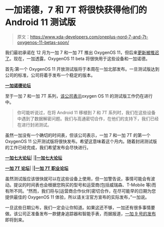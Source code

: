 # 一加诺德，7 和 7T 将很快获得他们的 Android 11 测试版

> 原文：<https://www.xda-developers.com/oneplus-nord-7-and-7t-oxygenos-11-betas-soon/>

我们最初承诺在 12 月为一加 7 和一加 7T 推出 OxygenOS 11，但后来[更新被推迟了](https://www.xda-developers.com/android-11-update-oxygenos-11-oneplus-7-oneplus-7t-series/)。现在，一加透露，OxygenOS 11 beta 将很快用于这些设备和一加诺德。

首先:第一个 OxygenOS 11 开放测试版将于本周在一加北部发布。一旦测试版达到公司的标准，公司将着手发布一个稳定的版本。

**[一加诺德论坛](https://forum.xda-developers.com/c/oneplus-nord.11081/)**

至于一加 7 和一加 7T 系列，[该公司表示](https://forums.oneplus.com/threads/a-notice-about-oxygenos-11-for-our-previous-devices.1351579/)oxygen OS 11 的测试版工作仍在进行中。

> 你可能听说过，在将 Android 11 移植到 7 和 7T 系列时，我们在这些设备中遇到了数据解密问题。我们与高通密切合作，在他们的支持下，我们已经在进行封闭测试。

虽然一加没有一个确切的时间表，但该公司表示，一加 7 和一加 7T 的第一个 OxygenOS 11 公开测试版将很快发布。希望这意味着这个月内。随着封闭测试版的工作已经完成，我们希望发布会尽快进行。

**[一加七大论坛](https://forum.xda-developers.com/c/oneplus-7.8833/)**| |**|[一加七大论坛](https://forum.xda-developers.com/c/oneplus-7-pro.8847/)**

**[一加 7T 论坛](https://forum.xda-developers.com/c/oneplus-7t.9249/)**| |**|[一加 7T 职业论坛](https://forum.xda-developers.com/c/oneplus-7t-pro.9327/)**

虽然测试版应该很快就可以在这些设备上使用，但一加警告说，事情可能会有波动。提议的时间表也会根据您购买的型号和运营商(包括威瑞森、T-Mobile 等)而有所不同。“然而，我们将与[运营商合作伙伴]密切合作，在尽可能早的日期为您提供最佳的 OxygenOS 11 体验，所以请关注官方宣布的实际发布，”一加说。

一旦这些日期公布，我们一定会让你知道。如果这还不够，一加还有很多事情要做。该公司正准备发布一款健身追踪器和智能手表，而据报道，[一加 9 号的发布](https://www.xda-developers.com/oneplus-9-pro-45w-fast-wireless-charging/)即将到来。